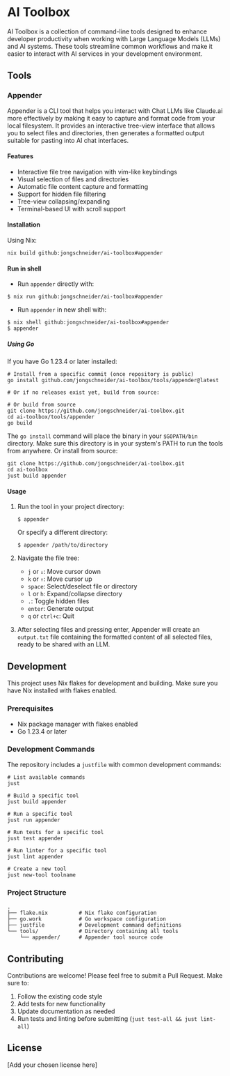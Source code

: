 # AI Toolbox

AI Toolbox is a collection of command-line tools designed to enhance developer productivity when working with Large Language Models (LLMs) and AI systems. These tools streamline common workflows and make it easier to interact with AI services in your development environment.

## Tools

### Appender

Appender is a CLI tool that helps you interact with Chat LLMs like Claude.ai more effectively by making it easy to capture and format code from your local filesystem. It provides an interactive tree-view interface that allows you to select files and directories, then generates a formatted output suitable for pasting into AI chat interfaces.

#### Features

- Interactive file tree navigation with vim-like keybindings
- Visual selection of files and directories
- Automatic file content capture and formatting
- Support for hidden file filtering
- Tree-view collapsing/expanding
- Terminal-based UI with scroll support

#### Installation

Using Nix:

```shell
nix build github:jongschneider/ai-toolbox#appender
```

#### Run in shell

- Run `appender` directly with:

```shell
$ nix run github:jongschneider/ai-toolbox#appender
```

- Run `appender` in new shell with:

```shell
$ nix shell github:jongschneider/ai-toolbox#appender
$ appender
```

##### Using Go

If you have Go 1.23.4 or later installed:

```shell
# Install from a specific commit (once repository is public)
go install github.com/jongschneider/ai-toolbox/tools/appender@latest

# Or if no releases exist yet, build from source:

# Or build from source
git clone https://github.com/jongschneider/ai-toolbox.git
cd ai-toolbox/tools/appender
go build

```

The `go install` command will place the binary in your `$GOPATH/bin` directory. Make sure this directory is in your system's PATH to run the tools from anywhere.
Or install from source:

```shell
git clone https://github.com/jongschneider/ai-toolbox.git
cd ai-toolbox
just build appender
```

#### Usage

1. Run the tool in your project directory:

   ```shell
   $ appender
   ```

   Or specify a different directory:

   ```shell
   $ appender /path/to/directory
   ```

2. Navigate the file tree:

   - `j` or `↓`: Move cursor down
   - `k` or `↑`: Move cursor up
   - `space`: Select/deselect file or directory
   - `l` or `h`: Expand/collapse directory
   - `.`: Toggle hidden files
   - `enter`: Generate output
   - `q` or `ctrl+c`: Quit

3. After selecting files and pressing enter, Appender will create an `output.txt` file containing the formatted content of all selected files, ready to be shared with an LLM.

## Development

This project uses Nix flakes for development and building. Make sure you have Nix installed with flakes enabled.

### Prerequisites

- Nix package manager with flakes enabled
- Go 1.23.4 or later

### Development Commands

The repository includes a `justfile` with common development commands:

```shell
# List available commands
just

# Build a specific tool
just build appender

# Run a specific tool
just run appender

# Run tests for a specific tool
just test appender

# Run linter for a specific tool
just lint appender

# Create a new tool
just new-tool toolname
```

### Project Structure

```
.
├── flake.nix          # Nix flake configuration
├── go.work            # Go workspace configuration
├── justfile           # Development command definitions
└── tools/             # Directory containing all tools
    └── appender/      # Appender tool source code
```

## Contributing

Contributions are welcome! Please feel free to submit a Pull Request. Make sure to:

1. Follow the existing code style
2. Add tests for new functionality
3. Update documentation as needed
4. Run tests and linting before submitting (`just test-all && just lint-all`)

## License

[Add your chosen license here]
